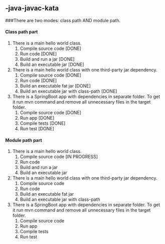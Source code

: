 ## -java-javac-kata
###There are two modes: class path AND module path. 

#### Class path part
1. There is a main hello world class.
   1. Compile source code [DONE]
   1. Run code [DONE]
   1. Build and run a jar [DONE]
   1. Build an executable jar [DONE]
1. There is a main hello world class with one third-party jar dependency. 
   1. Compile source code [DONE]
   1. Run code [DONE]
   1. Build an executable fat jar [DONE]
   1. Build an executable jar with class-path [DONE]
1. There is a SpringBoot app with dependencies in separate folder. To get it run mvn command and remove all unnecessary files in the target folder.
   1. Compile source code [DONE]
   1. Run app [DONE]
   1. Compile tests [DONE]
   1. Run test  [DONE]

#### Module path part
1. There is a main hello world class.
   1. Compile source code [IN PROGRESS]
   1. Run code
   1. Build and run a jar
   1. Build an executable jar
1. There is a main hello world class with one third-party jar dependency. 
   1. Compile source code
   1. Run code
   1. Build an executable fat jar
   1. Build an executable jar with class-path
1. There is a SpringBoot app with dependencies in separate folder. To get it run mvn command and remove all unnecessary files in the target folder.
   1. Compile source code
   1. Run app
   1. Compile tests
   1. Run test
